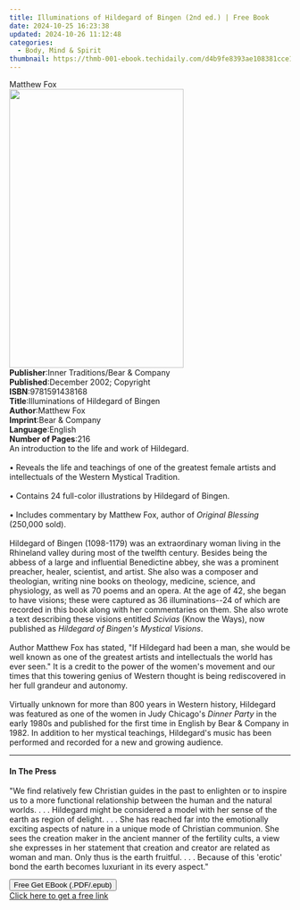 ```yaml
---
title: Illuminations of Hildegard of Bingen (2nd ed.) | Free Book
date: 2024-10-25 16:23:38
updated: 2024-10-26 11:12:48
categories:
  - Body, Mind & Spirit
thumbnail: https://thmb-001-ebook.techidaily.com/d4b9fe8393ae108381cce1de7b8f2482f7d886dd9389517b7ae7e4537fea560a.jpg
---
```

<main id="book-container">
  <div class="flex flex-col">
    <div class="book-brief flex-1 py-6 px-4 sm:p-6 md:py-10 md:px-8">
      <!-- brief-->
      <div class="book-brief-main">Matthew Fox</div>
    </div>
    <div
      class="book-meta-info flex-1 grid gap-4 col-start-1 col-end-3 row-start-1 sm:mb-6 sm:grid-cols-4 lg:gap-6 lg:col-start-2 lg:row-end-6 lg:row-span-6 lg:mb-0"
    >
      <div
        class="book-meta-info-left place-content-center mt-4 p-4 text-sm leading-6 col-start-2 col-span-2 dark:text-slate-400"
      >
        <img
          class="w-full h-500 object-cover rounded-lg sm:h-255 sm:col-span-2 lg:col-span-full"
          src="https://img-001-ebook.techidaily.com/24e02f68e863bfb1f5294e97caad5fbf96f83bdb19421c9eef7c42d880c825e2.jpg"
          alt=""
          width="312"
          height="500"
        />
      </div>
      <div
        class="book-meta-info-right mt-2 col-start-1 row-start-2 col-span-3 self-center"
      >
        <!-- meta data  -->
        <div class="flex flex-col px-4 md:px-8">
          <div class="flex-1">
            <strong>Publisher</strong>:<span class="px-2"
              >Inner Traditions/Bear &amp; Company</span
            >
          </div>
          <div class="flex-1">
            <strong>Published</strong>:<span class="px-2"
              >December 2002; Copyright</span
            >
          </div>
          <div class="flex-1">
            <strong>ISBN</strong>:<span class="px-2">9781591438168</span>
          </div>
          <div class="flex-1">
            <strong>Title</strong>:<span class="px-2"
              >Illuminations of Hildegard of Bingen</span
            >
          </div>
          <div class="flex-1">
            <strong>Author</strong>:<span class="px-2">Matthew Fox</span>
          </div>
          <div class="flex-1">
            <strong>Imprint</strong>:<span class="px-2"
              >Bear &amp; Company</span
            >
          </div>
          <div class="flex-1">
            <strong>Language</strong>:<span class="px-2">English</span>
          </div>
          <div class="flex-1">
            <strong>Number of Pages</strong>:<span class="px-2">216</span>
          </div>
        </div>
      </div>
    </div>
    <div class="book-description flex-1 py-6 px-4 sm:p-6 md:py-10 md:px-8">
      <div class="book-description-main">
        <div accordion-content="" id="description">
          An introduction to the life and work of Hildegard. <br /><br />•
          Reveals the life and teachings of one of the greatest female artists
          and intellectuals of the Western Mystical Tradition. <br /><br />•
          Contains 24 full-color illustrations by Hildegard of Bingen.
          <br /><br />• Includes commentary by Matthew Fox, author of
          <i>Original Blessing</i> (250,000 sold). <br /><br />Hildegard of
          Bingen (1098-1179) was an extraordinary woman living in the Rhineland
          valley during most of the twelfth century. Besides being the abbess of
          a large and influential Benedictine abbey, she was a prominent
          preacher, healer, scientist, and artist. She also was a composer and
          theologian, writing nine books on theology, medicine, science, and
          physiology, as well as 70 poems and an opera. At the age of 42, she
          began to have visions; these were captured as 36 illuminations--24 of
          which are recorded in this book along with her commentaries on them.
          She also wrote a text describing these visions entitled
          <i>Scivias</i> (Know the Ways), now published as
          <i>Hildegard of Bingen's Mystical Visions</i>. <br /><br />Author
          Matthew Fox has stated, "If Hildegard had been a man, she would be
          well known as one of the greatest artists and intellectuals the world
          has ever seen." It is a credit to the power of the women's movement
          and our times that this towering genius of Western thought is being
          rediscovered in her full grandeur and autonomy. <br /><br />Virtually
          unknown for more than 800 years in Western history, Hildegard was
          featured as one of the women in Judy Chicago's <i>Dinner Party</i> in
          the early 1980s and published for the first time in English by Bear
          &amp; Company in 1982. In addition to her mystical teachings,
          Hildegard's music has been performed and recorded for a new and
          growing audience.
        </div>
        <div class="accordion-fader"></div>
      </div>
    </div>
    <div class="book-excerpts flex-1 py-6 px-4 sm:p-6 md:py-10 md:px-8">
      <!-- excerpts-->
      <div class="book-excerpts-main">
        <hr />
        <h4 class="placeholder placeholder-heading">
          <span>In The Press</span>
        </h4>
        <p>
          "We find relatively few Christian guides in the past to enlighten or
          to inspire us to a more functional relationship between the human and
          the natural worlds. . . . Hildegard might be considered a model with
          her sense of the earth as region of delight. . . . She has reached far
          into the emotionally exciting aspects of nature in a unique mode of
          Christian communion. She sees the creation maker in the ancient manner
          of the fertility cults, a view she expresses in her statement that
          creation and creator are related as woman and man. Only thus is the
          earth fruitful. . . . Because of this 'erotic' bond the earth becomes
          luxuriant in its every aspect."
        </p>
      </div>
    </div>
    <div
      class="book-about-author flex-1 py-6 px-4 sm:p-6 md:py-10 md:px-8"
    ></div>
    <div class="book-free-get flex-1 py-6 px-4 sm:p-6 md:py-10 md:px-8">
      <button
        id="btn-free-get"
        class="bg-blue-500 hover:bg-blue-700 text-white font-bold py-2 px-4 rounded"
      >
        Free Get EBook (.PDF/.epub)
      </button>
      <div id="countdown-display" class="px-2 text-lg mt-2"></div>
      <a
        id="free-link"
        class="hidden bg-blue-500 hover:bg-blue-700 text-white font-bold py-2 px-4 rounded"
        href="https://www.ebooks.com/en-us/book/95782390/illuminations-of-hildegard-of-bingen/matthew-fox/"
        target="_blank"
        >Click here to get a free link</a
      >
    </div>
    <script>
      let countdownTime = 0;
      let countdownInterval = null;
      document
        .getElementById('btn-free-get')
        .addEventListener('click', startCountdown);
      function startCountdown() {
        countdownTime = new Date().getTime() + 60000 * 3;
        countdownInterval = setInterval(updateCountdown, 1000);
        document.getElementById('btn-free-get').disabled = true;
        document
          .getElementById('btn-free-get')
          .classList.add('bg-gray-500', 'cursor-not-allowed');
      }
      function updateCountdown() {
        let currentTime = new Date().getTime();
        let timeLeft = countdownTime - currentTime;
        let secondsLeft = Math.floor(timeLeft / 1000);
        document.getElementById('countdown-display').innerHTML =
          `Remaining time: ${secondsLeft} seconds.`;
        if (secondsLeft <= 0) {
          clearInterval(countdownInterval);
          document.getElementById('btn-free-get').classList.add('hidden');
          document.getElementById('free-link').classList.remove('hidden');
          document.getElementById('countdown-display').innerHTML = '';
        }
      }
    </script>
  </div>
</main>
